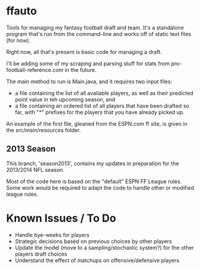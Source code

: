 ffauto
======

Tools for managing my fantasy football draft and team. It's a standalone program that's run from the command-line and works off of static text files (for now). 

Right now, all that's present is basic code for managing a draft.

I'll be adding some of my scraping and parsing stuff for stats from pro-football-reference.com in the future.  

The main method to run is Main.java, and it requires two input files: 
* a file containing the list of all available players, as well as their predicted point value in teh upcoming season, and 
* a file containing an ordered list of all players that have been drafted so far, with "*" prefixes for the players that _you_ have already picked up.

An example of the first file, gleaned from the ESPN.com ff site, is given in the src/main/resources folder.

2013 Season
-----------

This branch, 'season2013', contains my updates in preparation for the 2013/2014 NFL season.  

Most of the code here is based on the "default" ESPN FF League rules.  Some work would be required to adapt the code to handle other or modified league rules.


Known Issues / To Do
====================

* Handle bye-weeks for players
* Strategic decisions based on previous choices by other players
* Update the model (move to a sampling/stochastic system?) for the other players draft choices
* Understand the effect of matchups on offensive/defensive players
